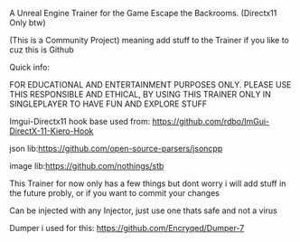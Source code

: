 A Unreal Engine Trainer for the Game Escape the Backrooms. (Directx11 Only btw)

(This is a Community Project) meaning add stuff to the Trainer if you like to cuz this is Github 






Quick info:

FOR EDUCATIONAL AND ENTERTAINMENT PURPOSES ONLY. 
PLEASE USE THIS RESPONSIBLE AND ETHICAL, BY USING THIS TRAINER ONLY IN SINGLEPLAYER TO HAVE FUN AND EXPLORE STUFF


Imgui-Directx11 hook base used from: https://github.com/rdbo/ImGui-DirectX-11-Kiero-Hook


json lib:https://github.com/open-source-parsers/jsoncpp


image lib:https://github.com/nothings/stb


This Trainer for now only has a few things but dont worry i will add stuff in the future probly, or if you want to commit your changes

Can be injected with any Injector, just use one thats safe and not a virus

Dumper i used for this: https://github.com/Encryqed/Dumper-7

